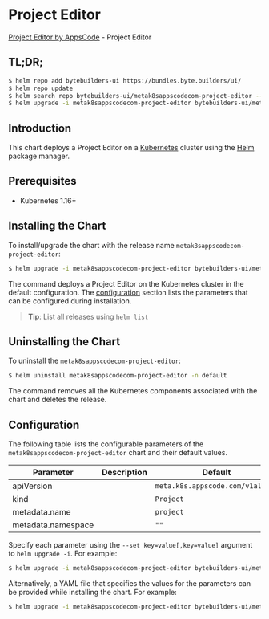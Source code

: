 # Project Editor

[Project Editor by AppsCode](https://byte.builders) - Project Editor

## TL;DR;

```bash
$ helm repo add bytebuilders-ui https://bundles.byte.builders/ui/
$ helm repo update
$ helm search repo bytebuilders-ui/metak8sappscodecom-project-editor --version=v0.12.0
$ helm upgrade -i metak8sappscodecom-project-editor bytebuilders-ui/metak8sappscodecom-project-editor -n default --create-namespace --version=v0.12.0
```

## Introduction

This chart deploys a Project Editor on a [Kubernetes](http://kubernetes.io) cluster using the [Helm](https://helm.sh) package manager.

## Prerequisites

- Kubernetes 1.16+

## Installing the Chart

To install/upgrade the chart with the release name `metak8sappscodecom-project-editor`:

```bash
$ helm upgrade -i metak8sappscodecom-project-editor bytebuilders-ui/metak8sappscodecom-project-editor -n default --create-namespace --version=v0.12.0
```

The command deploys a Project Editor on the Kubernetes cluster in the default configuration. The [configuration](#configuration) section lists the parameters that can be configured during installation.

> **Tip**: List all releases using `helm list`

## Uninstalling the Chart

To uninstall the `metak8sappscodecom-project-editor`:

```bash
$ helm uninstall metak8sappscodecom-project-editor -n default
```

The command removes all the Kubernetes components associated with the chart and deletes the release.

## Configuration

The following table lists the configurable parameters of the `metak8sappscodecom-project-editor` chart and their default values.

|     Parameter      | Description |                   Default                   |
|--------------------|-------------|---------------------------------------------|
| apiVersion         |             | <code>meta.k8s.appscode.com/v1alpha1</code> |
| kind               |             | <code>Project</code>                        |
| metadata.name      |             | <code>project</code>                        |
| metadata.namespace |             | <code>""</code>                             |


Specify each parameter using the `--set key=value[,key=value]` argument to `helm upgrade -i`. For example:

```bash
$ helm upgrade -i metak8sappscodecom-project-editor bytebuilders-ui/metak8sappscodecom-project-editor -n default --create-namespace --version=v0.12.0 --set apiVersion=meta.k8s.appscode.com/v1alpha1
```

Alternatively, a YAML file that specifies the values for the parameters can be provided while
installing the chart. For example:

```bash
$ helm upgrade -i metak8sappscodecom-project-editor bytebuilders-ui/metak8sappscodecom-project-editor -n default --create-namespace --version=v0.12.0 --values values.yaml
```
